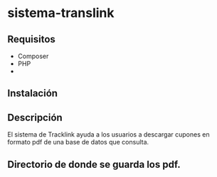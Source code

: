 # sistema-translink

## Requisitos
* Composer
* PHP
*

## Instalación


## Descripción
El sistema de Tracklink ayuda a los usuarios a descargar cupones en formato pdf de una base de datos que consulta. 

## Directorio de donde se guarda los pdf.


 
